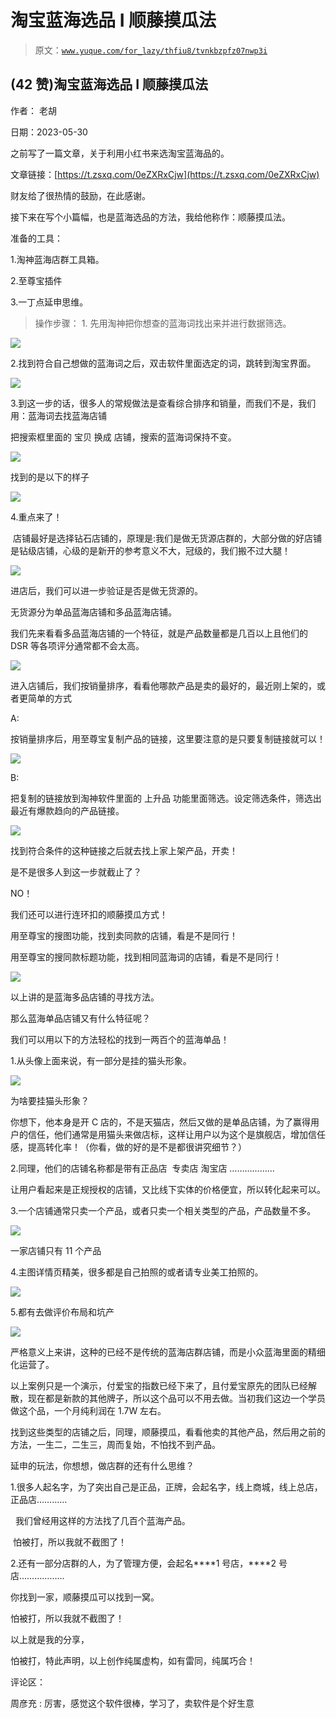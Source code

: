 # 淘宝蓝海选品 I 顺藤摸瓜法

> 原文：[`www.yuque.com/for_lazy/thfiu8/tvnkbzpfz07nwp3i`](https://www.yuque.com/for_lazy/thfiu8/tvnkbzpfz07nwp3i)



## (42 赞)淘宝蓝海选品 I 顺藤摸瓜法 

作者： 老胡 

日期：2023-05-30 

之前写了一篇文章，关于利用小红书来选淘宝蓝海品的。 

文章链接：[https://t.zsxq.com/0eZXRxCjw](https://t.zsxq.com/0eZXRxCjw) 

财友给了很热情的鼓励，在此感谢。 

接下来在写个小篇幅，也是蓝海选品的方法，我给他称作：顺藤摸瓜法。 

准备的工具： 

1.淘神蓝海店群工具箱。 

2.至尊宝插件 

3.一丁点延申思维。 

>操作步骤： <ne-oli index-type="0">1.  先用淘神把你想查的蓝海词找出来并进行数据筛选。 

![](img/8321bb5f35c2b5ef430658e6514b49a3.png) 

2.找到符合自己想做的蓝海词之后，双击软件里面选定的词，跳转到淘宝界面。 

![](img/a31a2bde38e0d14ae063aeb039ab6e8b.png) 

3.到这一步的话，很多人的常规做法是查看综合排序和销量，而我们不是，我们用：蓝海词去找蓝海店铺 

把搜索框里面的 宝贝 换成 店铺，搜索的蓝海词保持不变。 

![](img/e827d8b3be931fe228fa52b75d760187.png) 

找到的是以下的样子 

![](img/82723ae9b73e4e2dcdae11d113f5826e.png) 

4.重点来了！ 

 店铺最好是选择钻石店铺的，原理是:我们是做无货源店群的，大部分做的好店铺是钻级店铺，心级的是新开的参考意义不大，冠级的，我们搬不过大腿！ 

![](img/b6aeee960d10b84bcca7f74d88a952cb.png) 

进店后，我们可以进一步验证是否是做无货源的。 

无货源分为单品蓝海店铺和多品蓝海店铺。 

我们先来看看多品蓝海店铺的一个特征，就是产品数量都是几百以上且他们的 DSR 等各项评分通常都不会太高。 

![](img/7a4eeaa0a2e3d69432fa04ab9e1dad51.png) 

进入店铺后，我们按销量排序，看看他哪款产品是卖的最好的，最近刚上架的，或者更简单的方式 

A: 

按销量排序后，用至尊宝复制产品的链接，这里要注意的是只要复制链接就可以！ 

![](img/6d912a9d0e809aadbce798605b0a5441.png) 

B: 

把复制的链接放到淘神软件里面的 上升品 功能里面筛选。设定筛选条件，筛选出最近有爆款趋向的产品链接。 

![](img/c63ec44af71abe84b391e90064632c11.png) 

找到符合条件的这种链接之后就去找上家上架产品，开卖！ 

是不是很多人到这一步就截止了？ 

NO！ 

我们还可以进行连环扣的顺藤摸瓜方式！ 

用至尊宝的搜图功能，找到卖同款的店铺，看是不是同行！ 

用至尊宝的搜同款标题功能，找到相同蓝海词的店铺，看是不是同行！ 

![](img/fea7351e95b1069eebd67a29157ffdfe.png) 

以上讲的是蓝海多品店铺的寻找方法。 

那么蓝海单品店铺又有什么特征呢？ 

我们可以用以下的方法轻松的找到一两百个的蓝海单品！ 

1.从头像上面来说，有一部分是挂的猫头形象。 

![](img/0af29b1b8707b2abac3a881910aa4fe1.png) 

为啥要挂猫头形象？ 

你想下，他本身是开 C 店的，不是天猫店，然后又做的是单品店铺，为了赢得用户的信任，他们通常是用猫头来做店标，这样让用户以为这个是旗舰店，增加信任感，提高转化率！（你看，做的好的是不是都很讲究细节？） 

2.同理，他们的店铺名称都是带有正品店  专卖店 淘宝店 ……………… 

让用户看起来是正规授权的店铺，又比线下实体的价格便宜，所以转化起来可以。 

3.一个店铺通常只卖一个产品，或者只卖一个相关类型的产品，产品数量不多。 

![](img/8cb45f348287a0c0b91b791e21d02ce8.png) 

一家店铺只有 11 个产品 

4.主图详情页精美，很多都是自己拍照的或者请专业美工拍照的。 

![](img/dfe0e31658858402651b021c27182eae.png) 

5.都有去做评价布局和坑产 

![](img/58b6462266f6d70227eb97165e508953.png) 

严格意义上来讲，这种的已经不是传统的蓝海店群店铺，而是小众蓝海里面的精细化运营了。 

以上案例只是一个演示，付爱宝的指数已经下来了，且付爱宝原先的团队已经解散，现在都是新款的其他牌子，所以这个品可以不用去做。当初我们这边一个学员做这个品，一个月纯利润在 1.7W 左右。 

找到这些类型的店铺之后，同理，顺藤摸瓜，看看他卖的其他产品，然后用之前的方法，一生二，二生三，周而复始，不怕找不到产品。 

> 

延申的玩法，你想想，做店群的还有什么思维？ 

1.很多人起名字，为了突出自己是正品，正牌，会起名字，线上商城，线上总店，正品店………… 

  我们曾经用这样的方法找了几百个蓝海产品。 

 怕被打，所以我就不截图了！ 

2.还有一部分店群的人，为了管理方便，会起名****1 号店，****2 号店……………… 

你找到一家，顺藤摸瓜可以找到一窝。 

怕被打，所以我就不截图了！ 

以上就是我的分享， 

怕被打，特此声明，以上创作纯属虚构，如有雷同，纯属巧合！ 

评论区： 

周彦充 : 厉害，感觉这个软件很棒，学习了，卖软件是个好生意